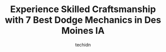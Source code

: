 ---
layout: ampstory
image: https://images.unsplash.com/photo-1508974239320-0a029497e820?ixlib=rb-4.0.3&ixid=MnwxMjA3fDB8MHxwaG90by1wYWdlfHx8fGVufDB8fHx8&auto=format&fit=crop&w=640&h=853&q=80
author: techidn
featured: false
description: If youre in need of trustworthy and skilled Dodge Mechanic in Des Moines IA, USA, youll be pleased to discover the 7 best Dodge Mechanic in town. Their expertise and commitment to customer
title: Experience Skilled Craftsmanship with 7 Best Dodge Mechanics in Des Moines IA
cover:
   title: Experience Skilled Craftsmanship with 7 Best Dodge Mechanics in Des Moines IA
   subtitle: Rickpate
   background: https://images.unsplash.com/photo-1508974239320-0a029497e820?ixlib=rb-4.0.3&ixid=MnwxMjA3fDB8MHxwaG90by1wYWdlfHx8fGVufDB8fHx8&auto=format&fit=crop&w=640&h=853&q=80

pages: 
 - layout: thirds
   top: <h1>#1 Silzer Auto Repair</h1>
   bottom: "<p>If you own a Subie, then look no further - Bassi is your guy. They do excellent work at very competitive prices. Everyone that works there is great to talk to and they ta</p>"
   background: https://www.knot35.com/toplist/wp-content/uploads/2023/06/best-dodge-mechanic-1-in-des-moines-ia-1685836879.jpeg
   backgroundblur: true
 - layout: thirds
   top: <h1>#2 Scotts Automotive Services Inc</h1>
   bottom: "<p>4300 SE 14th St, Des Moines, IA 50315, United States</p>"
   background: https://www.knot35.com/toplist/wp-content/uploads/2023/06/best-dodge-mechanic-2-in-des-moines-ia-1685836879.jpeg
   cta:
      link: https://www.knot35.com/toplist/experience-skilled-craftsmanship-with-7-best-dodge-mechanics-in-des-moines-ia/
      text: Experience Skilled Craftsmanship with 7 Best Dodge Mechanics in Des Moines IA
 - layout: thirds
   top: <h1>#3 Joeys Auto Shop</h1>
   bottom: "<p>5875 Fleur Dr, Des Moines, IA 50321, United States</p>"
   background: https://www.knot35.com/toplist/wp-content/uploads/2023/06/best-dodge-mechanic-3-in-des-moines-ia-1685836880.jpeg
   cta:
      link: https://www.knot35.com/toplist/experience-skilled-craftsmanship-with-7-best-dodge-mechanics-in-des-moines-ia/
      text: Experience Skilled Craftsmanship with 7 Best Dodge Mechanics in Des Moines IA
 - layout: thirds
   top: <h1>#4 Sargents Garage</h1>
   bottom: "<p>510 College Ave, Des Moines, IA 50314, United States</p>"
   background: https://images.unsplash.com/photo-1604871000636-074fa5117945?ixlib=rb-4.0.3&ixid=MnwxMjA3fDB8MHxwaG90by1wYWdlfHx8fGVufDB8fHx8&auto=format&fit=crop&w=640&h=853&q=80
   cta:
      link: https://www.knot35.com/toplist/experience-skilled-craftsmanship-with-7-best-dodge-mechanics-in-des-moines-ia/
      text: Experience Skilled Craftsmanship with 7 Best Dodge Mechanics in Des Moines IA
 - layout: thirds
   top: <h1>#5 E Z Auto Services</h1>
   bottom: "<p>2354 E Grand Ave, Des Moines, IA 50317, United States</p>"
   background: https://images.unsplash.com/photo-1608501821300-4f99e58bba77?ixlib=rb-4.0.3&ixid=MnwxMjA3fDB8MHxwaG90by1wYWdlfHx8fGVufDB8fHx8&auto=format&fit=crop&w=640&h=853&q=80
   cta:
      link: https://www.knot35.com/toplist/experience-skilled-craftsmanship-with-7-best-dodge-mechanics-in-des-moines-ia/
      text: Experience Skilled Craftsmanship with 7 Best Dodge Mechanics in Des Moines IA
 - layout: thirds
   top: <h1>#6 Moen Automotive & Performance</h1>
   bottom: "<p>4489 NW 2nd St #5, Des Moines, IA 50313, United States</p>"
   background: https://plus.unsplash.com/premium_photo-1664640458616-3c74f8cb4589?ixlib=rb-4.0.3&ixid=MnwxMjA3fDB8MHxwaG90by1wYWdlfHx8fGVufDB8fHx8&auto=format&fit=crop&w=640&h=853&q=80
   cta:
      link: https://www.knot35.com/toplist/experience-skilled-craftsmanship-with-7-best-dodge-mechanics-in-des-moines-ia/
      text: Experience Skilled Craftsmanship with 7 Best Dodge Mechanics in Des Moines IA
 - layout: thirds
   top: <h1>#7 Army Post Auto Care</h1>
   bottom: "<p>1326 Army Post Rd, Des Moines, IA 50315, United States</p>"
   background: https://images.unsplash.com/photo-1580610447943-1bfbef5efe07?ixlib=rb-4.0.3&ixid=MnwxMjA3fDB8MHxwaG90by1wYWdlfHx8fGVufDB8fHx8&auto=format&fit=crop&w=640&h=853&q=80
   cta:
      link: https://www.knot35.com/toplist/experience-skilled-craftsmanship-with-7-best-dodge-mechanics-in-des-moines-ia/
      text: Experience Skilled Craftsmanship with 7 Best Dodge Mechanics in Des Moines IA
 - layout: thirds
   middle: Continue reading...
   background: https://images.unsplash.com/photo-1552083974-186346191183?ixlib=rb-4.0.3&ixid=MnwxMjA3fDB8MHxwaG90by1wYWdlfHx8fGVufDB8fHx8&auto=format&fit=crop&w=640&h=853&q=80
   cta:
      link: https://www.knot35.com/toplist/experience-skilled-craftsmanship-with-7-best-dodge-mechanics-in-des-moines-ia/
      text: Experience Skilled Craftsmanship with 7 Best Dodge Mechanics in Des Moines IA
      
---